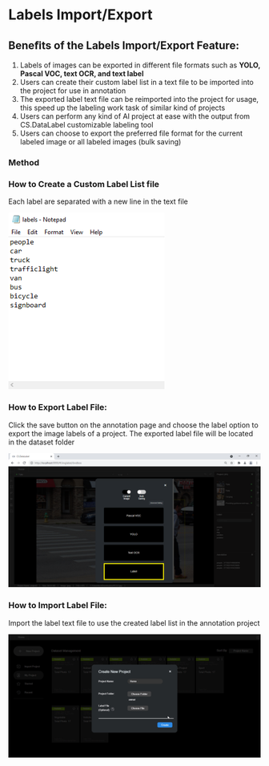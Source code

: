 # Labels Import/Export

## Beneﬁts of the Labels Import/Export Feature:

1. Labels of images can be exported in different file formats such as **YOLO, Pascal VOC, text OCR, and text label**
2. Users can create their custom label list in a text file to be imported into the project for use in annotation
3. The exported label text file can be reimported into the project for usage, this speed up the labeling work task of similar kind of projects
4. Users can perform any kind of AI project at ease with the output from CS.DataLabel customizable labeling tool
5. Users can choose to export the preferred file format for the current labeled image or all labeled images \(bulk saving\)

### Method

### How to Create a Custom Label List file

Each label are separated with a new line in the text file

![](../../.gitbook/assets/screenshot-330-.png)



### How to Export Label File:

Click the save button on the annotation page and choose the label option to export the image labels of a project. The exported label file will be located in the dataset folder

![](../../.gitbook/assets/export-label.png)

### How to Import Label File:

Import the label text file to use the created label list in the annotation project

![](../../.gitbook/assets/import-label%20%282%29.gif)

